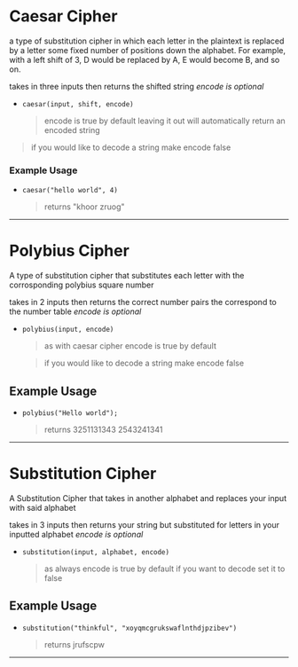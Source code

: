 # Caesar Cipher

a type of substitution cipher in which each letter in the plaintext is replaced by a letter some fixed number of positions down the alphabet. For example, with a left shift of 3, D would be replaced by A, E would become B, and so on.

takes in three inputs then returns the shifted string _encode is optional_

-   `caesar(input, shift, encode)`
    > encode is true by default leaving it out will automatically return an encoded string

> if you would like to decode a string make encode false

### Example Usage

-   `caesar("hello world", 4)`

    > returns "khoor zruog"

---

# Polybius Cipher

A type of substitution cipher that substitutes each letter with the corrosponding polybius square number

takes in 2 inputs then returns the correct number pairs the correspond to the number table _encode is optional_

-   `polybius(input, encode)`

    > as with caesar cipher encode is true by default

    > if you would like to decode a string make encode false

## Example Usage

-   `polybius("Hello world");`
    > returns 3251131343 2543241341

---

# Substitution Cipher

A Substitution Cipher that takes in another alphabet and replaces your input with said alphabet

takes in 3 inputs then returns your string but substituted for letters in your inputted alphabet _encode is optional_

-   `substitution(input, alphabet, encode)`
    > as always encode is true by default if you want to decode set it to false

## Example Usage

-   `substitution("thinkful", "xoyqmcgrukswaflnthdjpzibev")`
    > returns jrufscpw

---
